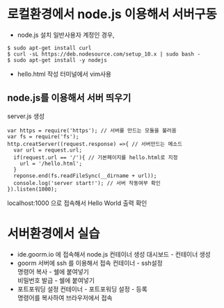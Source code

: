# 로컬환경에서 node.js 이용해서 서버구동
- node.js 설치
일반사용자 계정인 경우,  
~~~
$ sudo apt-get install curl
$ curl -sL https://deb.nodesource.com/setup_10.x | sudo bash -
$ sudo apt-get install -y nodejs
~~~

- hello.html 작성
터미널에서 vim사용
## node.js를 이용해서 서버 띄우기
server.js 생성  
~~~
var https = require('https'); // 서버를 만드는 모듈을 불러옴
var fs = require('fs');
http.creatServer((request.response) =>{ // 서버만드는 메소드
  var url = request.url;
  if(request.url == '/'){ // 기본페이지를 hello.html로 지정
    url = '/hello.html';
  }
  reponse.end(fs.readFileSync(__dirname + url));
  console.log('server start!'); // 서버 작동여부 확인
}).listen(1000);
~~~
localhost:1000 으로 접속해서 Hello World 출력 확인  

# 서버환경에서 실습
- ide.goorm.io 에 접속해서 node.js 컨테이너 생성
대시보드 - 컨테이너 생성  
- goorm 서버에 ssh 를 이용해서 접속
컨테이너 - ssh설정  
명령어 복사 - 쉘에 붙여넣기  
비밀번호 발급 - 쉘에 붙여넣기  
- 포트포워딩 설정
컨테이너 - 포트포워딩 설정  - 등록  
명령어를 복사하여 브라우저에서 접속  
